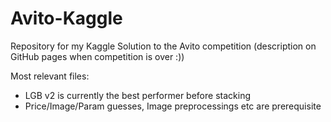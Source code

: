# Avito-Kaggle
Repository for my Kaggle Solution to the Avito competition (description on GitHub pages when competition is over :))

Most relevant files:
* LGB v2 is currently the best performer before stacking
* Price/Image/Param guesses, Image preprocessings etc are prerequisite
